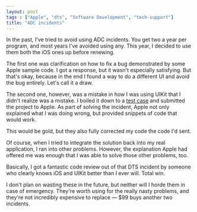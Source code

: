 ```yaml
---
layout: post
tags : ["Apple", "dts", "Software Development", "tech-support"]
title: "ADC incidents"
---
```

In the past, I've tried to avoid using ADC incidents. You get two a year per program, and most years I've avoided using any. This year, I decided to use them both the iOS ones up before renewing.

The first one was clarification on how to fix a bug demonstrated by some Apple sample code. I got a response, but it wasn't especially satisfying. But that's okay, because in the end I found a way to do a different UI and avoid the bug entirely. Let's call it a draw.

The second one, however, was a mistake in how I was using UIKit that I didn't realize was a mistake. I boiled it down to a [test case][test-case] and submitted the project to Apple. As part of solving the incident, Apple not only explained what I was doing wrong, but provided snippets of code that would work.

This would be gold, but they also fully corrected my code the code I'd sent.

Of course, when I tried to integrate the solution back into my real application, I ran into other problems. However, the explanation Apple had offered me was enough that I was able to solve those other problems, too.

Basically, I got a fantastic code review out of that DTS incident by someone who clearly knows iOS and UIKit better than I ever will. Total win.

I don't plan on wasting these in the future, but neither will I horde them in case of emergency. They're worth using for the really nasty problems, and they're not incredibly expensive to replace — $99 buys another two incidents.

[test-case]: https://github.com/tewha/ExtraGridLines